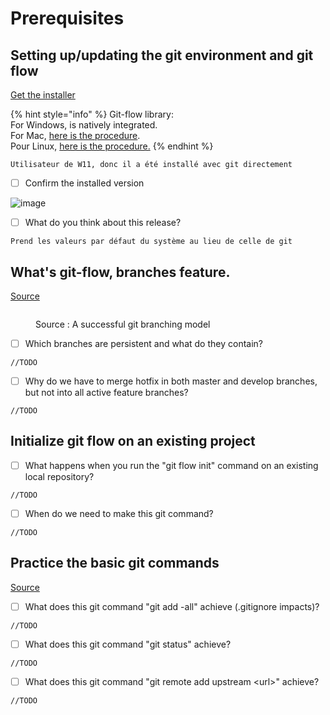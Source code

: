 # Prerequisites

## Setting up/updating the git environment and git flow

[Get the installer](https://git-scm.com/downloads)

{% hint style="info" %}
Git-flow library:\
For Windows, is natively integrated.\
For Mac, [here is the procedure](https://git-scm.com/download/mac).\
Pour Linux, [here is the procedure.](https://howtoinstall.co/en/git-flow)
{% endhint %}
```
Utilisateur de W11, donc il a été installé avec git directement
```
* [ ] Confirm the installed version

![image](https://github.com/JonathanMayorCPNV/Labo-Master-1/assets/115776017/1170f3a6-bdc9-4ab7-a170-90e4662f769f)


* [ ] What do you think about this release?

```
Prend les valeurs par défaut du système au lieu de celle de git
```

## What's git-flow, branches feature.

[Source](https://nvie.com/posts/a-successful-git-branching-model/)

<figure><img src="../../.gitbook/assets/image (1).png" alt=""><figcaption><p>Source : A successful git branching model</p></figcaption></figure>

* [ ] Which branches are persistent and what do they contain?

```
//TODO
```

* [ ] Why do we have to merge hotfix in both master and develop branches, but not into all active feature branches?

```
//TODO
```

## Initialize git flow on an existing project

* [ ] What happens when you run the "git flow init" command on an existing local repository?

```
//TODO
```

* [ ] When do we need to make this git command?

```
//TODO
```

## Practice the basic git commands

[Source](https://www.atlassian.com/git/glossary)

* [ ] What does this git command "git add -all" achieve (.gitignore impacts)?

```
//TODO
```

* [ ] What does this git command "git status" achieve?

```
//TODO
```

* [ ] What does this git command "git remote add upstream \<url>" achieve?

```
//TODO
```
